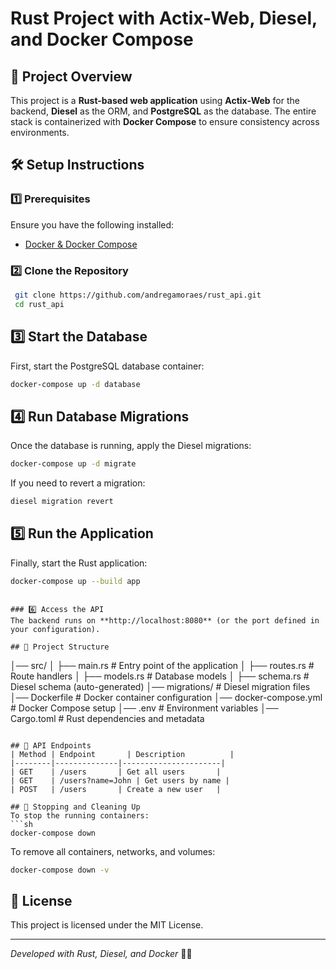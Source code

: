 # Rust Project with Actix-Web, Diesel, and Docker Compose

## 📌 Project Overview
This project is a **Rust-based web application** using **Actix-Web** for the backend, **Diesel** as the ORM, and **PostgreSQL** as the database. The entire stack is containerized with **Docker Compose** to ensure consistency across environments.

## 🛠️ Setup Instructions

### 1️⃣ Prerequisites
Ensure you have the following installed:
- [Docker & Docker Compose](https://docs.docker.com/get-docker/)

### 2️⃣ Clone the Repository
```sh
 git clone https://github.com/andregamoraes/rust_api.git
 cd rust_api
```

## 3️⃣ Start the Database
First, start the PostgreSQL database container:
```sh
docker-compose up -d database
```

## 4️⃣ Run Database Migrations
Once the database is running, apply the Diesel migrations:
```sh
docker-compose up -d migrate
```
If you need to revert a migration:
```sh
diesel migration revert
```

## 5️⃣ Run the Application
Finally, start the Rust application:
```sh
docker-compose up --build app
```
```

### 6️⃣ Access the API
The backend runs on **http://localhost:8080** (or the port defined in your configuration).

## 📂 Project Structure
```
│── src/
│   ├── main.rs        # Entry point of the application
│   ├── routes.rs    # Route handlers
│   ├── models.rs      # Database models
│   ├── schema.rs      # Diesel schema (auto-generated)
│── migrations/        # Diesel migration files
│── Dockerfile         # Docker container configuration
│── docker-compose.yml # Docker Compose setup
│── .env               # Environment variables
│── Cargo.toml         # Rust dependencies and metadata
```

## 🚀 API Endpoints
| Method | Endpoint       | Description          |
|--------|--------------|----------------------|
| GET    | /users       | Get all users       |
| GET    | /users?name=John | Get users by name |
| POST   | /users       | Create a new user   |

## 🛑 Stopping and Cleaning Up
To stop the running containers:
```sh
docker-compose down
```

To remove all containers, networks, and volumes:
```sh
docker-compose down -v
```

## 📜 License
This project is licensed under the MIT License.

---
_Developed with Rust, Diesel, and Docker_ 🦀🔥